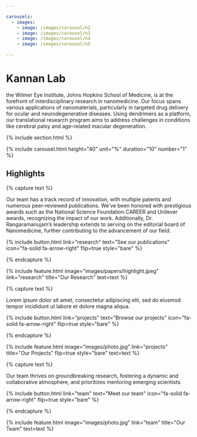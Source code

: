 ```yaml
---

carousels:
  - images: 
    - image: /images/carousel/n2
    - image: /images/carousel/n3
    - image: /images/carousel/n4
    - image: /images/carousel/n5
 
---
```


# Kannan Lab

 the Wilmer Eye Institute, Johns Hopkins School of Medicine, is at the forefront of interdisciplinary research in nanomedicine. Our focus spans various applications of nanomaterials, particularly in targeted drug delivery for ocular and neurodegenerative diseases. Using dendrimers as a platform, our translational research program aims to address challenges in conditions like cerebral palsy and age-related macular degeneration.


{% include section.html %}

{% include carousel.html height="40" unit="%" duration="10" number="1" %}

## Highlights

{% capture text %}

Our team has a track record of innovation, with multiple patents and numerous peer-reviewed publications. We’ve been honored with prestigious awards such as the National Science Foundation CAREER and Unilever awards, recognizing the impact of our work. Additionally, Dr. Rangaramanujam’s leadership extends to serving on the editorial board of Nanomedicine, further contributing to the advancement of our field.

{%
  include button.html
  link="research"
  text="See our publications"
  icon="fa-solid fa-arrow-right"
  flip=true
  style="bare"
%}

{% endcapture %}

{%
  include feature.html
  image="images/papers/highlight.jpeg"
  link="research"
  title="Our Research"
  text=text
%}

{% capture text %}

Lorem ipsum dolor sit amet, consectetur adipiscing elit, sed do eiusmod tempor incididunt ut labore et dolore magna aliqua.

{%
  include button.html
  link="projects"
  text="Browse our projects"
  icon="fa-solid fa-arrow-right"
  flip=true
  style="bare"
%}

{% endcapture %}

{%
  include feature.html
  image="images/photo.jpg"
  link="projects"
  title="Our Projects"
  flip=true
  style="bare"
  text=text
%}

{% capture text %}

Our team thrives on groundbreaking research, fostering a dynamic and collaborative atmosphere, and prioritizes mentoring emerging scientists.


{%
  include button.html
  link="team"
  text="Meet our team"
  icon="fa-solid fa-arrow-right"
  flip=true
  style="bare"
%}

{% endcapture %}

{%
  include feature.html
  image="images/photo.jpg"
  link="team"
  title="Our Team"
  text=text
%}
